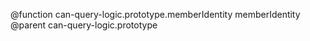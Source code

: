 @function can-query-logic.prototype.memberIdentity memberIdentity
@parent can-query-logic.prototype
